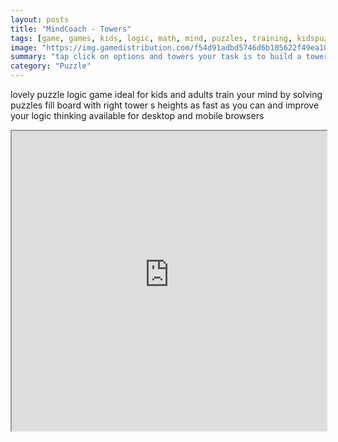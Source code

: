 ```yaml
---
layout: posts
title: "MindCoach - Towers"
tags: [game, games, kids, logic, math, mind, puzzles, training, kidspuzzles, edu, free, online, games, oyna, game, free, games, play, play, games]
image: "https://img.gamedistribution.com/f54d91adbd5746d6b105622f49ea1001.jpg"
summary: "tap click on options and towers your task is to build a tower on every square in such a way that each row column contains every possible height of tower once each numeric clue describes the number of towers that can be seen if you look into the square from that direction shorter towers are hidden behind taller ones you can use 3 hints but less used better score  free online games oyna game free games play play games"
category: "Puzzle"
---
```


lovely puzzle logic game ideal for kids and adults train your mind by solving puzzles fill board with right tower s heights as fast as you can and improve your logic thinking available for desktop and mobile browsers

<iframe width="100%" height="480px;" src="https://html5.gamedistribution.com/f54d91adbd5746d6b105622f49ea1001/"></iframe>